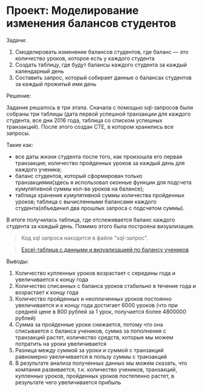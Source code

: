 # Проект: Моделирование изменения балансов студентов

Задачи: 

1. Смоделировать изменение балансов студентов, где баланс — это количество уроков, которое есть у каждого студента
2. Создать таблицу, где будут балансы каждого студента за каждый календарный день
3. Составить запрос, который собирает данные о балансах студентов за каждый прожитый ими день

Решение: 

Задание решалось в три этапа. Сначала с помощью sql-запросов были собраны три таблицы (дата первой успешной транзакции для каждого студента, все дни 2016 года, таблица со списком успешных транзакций). После этого создан CTE, в котором хранились все запросы. 

Такие как: 
- все даты жизни студента после того, как произошла его первая транзакция; количество пройденных уроков за каждый день для каждого ученика; 
- баланс студентов, который сформирован только транзакциями(здесь я использовал оконные функции для подсчета кумулятивной суммы кол-ва уроков на балансе); 
- таблица хранения кумулятивной суммы количества пройденных уроков; таблица с вычисленными балансами каждого студента(объединил два прошлых запроса с подсчетом суммы). 

В итоге получилась таблица, где отслеживается баланс каждого студента за каждый день. Помимо этого была построена визуализация. 

> Код sql запроса находится в файле "sql-запрос".

> <a href="https://docs.google.com/spreadsheets/d/1QzAQwFeuVdxwSPwIzK2o1VPz-lYDMpgo/edit?usp=sharing&ouid=112922628303316243157&rtpof=true&sd=true"> Excel-таблица с данными и визуализацией по балансу учеников</a> 

Выводы:

1. Количество купленных уроков возрастает с середины года и увеличивается к концу года
2. Количество списанных с баланса уроков стабильно в течение года и возрастает к концу года
3. Количество пройденных и неоплаченных уроков постоянно увеличивается и к концу года достигает 6000 уроков (что при средней цене в 800 рублей за 1 урок, получается более 4800000 рублей)
4. Сумма за пройденные уроки снижается, потому что она списывается с баланса учеников, сумма за пополнения с транзакций растет, количество средств, которые мы можем потратить на уроки увеличивается
5. Разница между суммой за уроки и суммой с транзакций равномерно увеличивается в пользу суммы с транзакций
6. В результате анализа полученных данных мы можем сказать, что компания развивается, т.к. количество учеников, транзакций, купленных уроков, пройденных уроков постепенно растет, в результате чего увеличивается прибыль
